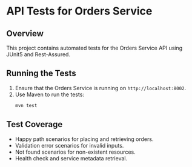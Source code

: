 # API Tests for Orders Service

## Overview
This project contains automated tests for the Orders Service API using JUnit5 and Rest-Assured.

## Running the Tests
1. Ensure that the Orders Service is running on `http://localhost:8002`.
2. Use Maven to run the tests:
   ```bash
   mvn test
   ```

## Test Coverage
- Happy path scenarios for placing and retrieving orders.
- Validation error scenarios for invalid inputs.
- Not found scenarios for non-existent resources.
- Health check and service metadata retrieval.